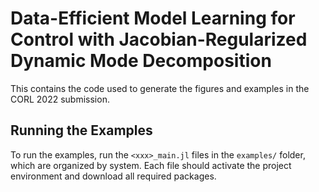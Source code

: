 # Data-Efficient Model Learning for Control with Jacobian-Regularized Dynamic Mode Decomposition

This contains the code used to generate the figures and examples in the CORL 2022 
submission.

## Running the Examples
To run the examples, run the `<xxx>_main.jl` files in the `examples/` folder, which are 
organized by system. Each file should activate the project environment and download all
required packages.